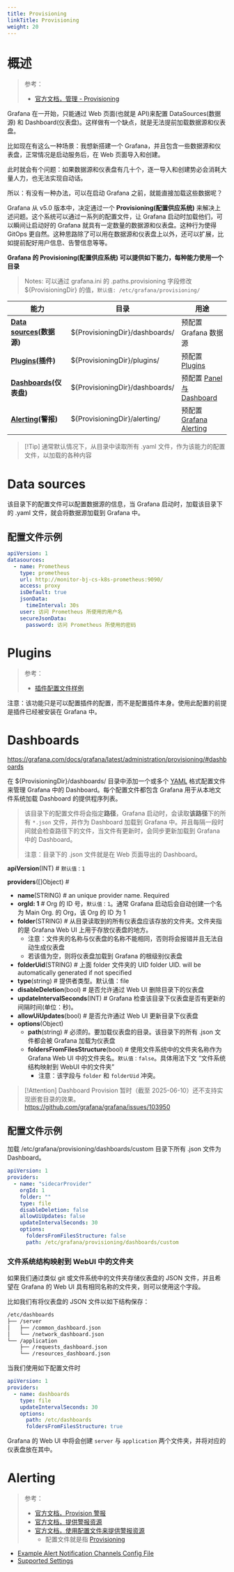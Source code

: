 ```yaml
---
title: Provisioning
linkTitle: Provisioning
weight: 20
---
```


# 概述

> 参考：
>
> - [官方文档，管理 -  Provisioning](https://grafana.com/docs/grafana/latest/administration/provisioning/)

Grafana 在一开始，只能通过 Web 页面(也就是 API)来配置 DataSources(数据源) 和 Dashboard(仪表盘)。这样做有一个缺点，就是无法提前加载数据源和仪表盘。

比如现在有这么一种场景：我想新搭建一个 Grafana，并且包含一些数据源和仪表盘，正常情况是启动服务后，在 Web 页面导入和创建。

此时就会有个问题：如果数据源和仪表盘有几十个，逐一导入和创建势必会消耗大量人力，也无法实现自动话。

所以：有没有一种办法，可以在启动 Grafana 之前，就能直接加载这些数据呢？

Grafana 从 v5.0 版本中，决定通过一个 **Provisioning(配置供应系统)** 来解决上述问题。这个系统可以通过一系列的配置文件，让 Grafana 启动时加载他们，可以瞬间让启动好的 Grafana 就具有一定数量的数据源和仪表盘。这种行为使得 GitOps 更自然。这种思路除了可以用在数据源和仪表盘上以外，还可以扩展，比如提前配好用户信息、告警信息等等。

**Grafana 的 Provisioning(配置供应系统) 可以提供如下能力，每种能力使用一个目录**

> Notes: 可以通过 grafana.ini 的 .paths.provisioning 字段修改 ${ProvisioningDir} 的值，`默认值: /etc/grafana/provisioning/`

| 能力                                       | 目录                             | 用途                                                                                           |
| ---------------------------------------- | ------------------------------ | -------------------------------------------------------------------------------------------- |
| **[Data sources](#Data%20sources)(数据源)** | ${ProvisioningDir}/dashboards/ | 预配置 Grafana 数据源                                                                              |
| **[Plugins](#Plugins)(插件)**              | ${ProvisioningDir}/plugins/    | 预配置 [Plugins](/docs/6.可观测性/Grafana/Plugins.md)                                               |
| **[Dashboards](#Dashboards)(仪表盘)**       | ${ProvisioningDir}/dashboards/ | 预配置 [Panel 与 Dashboard](/docs/6.可观测性/Grafana/Panel%20与%20Dashboard/Panel%20与%20Dashboard.md) |
| **[Alerting](#Alerting)(警报)**            | ${ProvisioningDir}/alerting/   | 预配置 [Grafana Alerting](/docs/6.可观测性/Grafana/Grafana%20Alerting.md)                           |

> [!Tip] 通常默认情况下，从目录中读取所有 .yaml 文件，作为该能力的配置文件，以加载的各种内容

# Data sources

该目录下的配置文件可以配置数据源的信息，当 Grafana 启动时，加载该目录下的 .yaml 文件，就会将数据源加载到 Grafana 中。

## 配置文件示例

```yaml
apiVersion: 1
datasources:
  - name: Prometheus
    type: prometheus
    url: http://monitor-bj-cs-k8s-prometheus:9090/
    access: proxy
    isDefault: true
    jsonData:
      timeInterval: 30s
    user: 访问 Prometheus 所使用的用户名
    secureJsonData:
      password: 访问 Prometheus 所使用的密码
```

# Plugins

> 参考：
>
> - [插件配置文件样例](https://grafana.com/docs/grafana/latest/administration/provisioning/#example-plugin-configuration-file)

注意：该功能只是可以配置插件的配置，而不是配置插件本身。使用此配置的前提是插件已经被安装在 Grafana 中。

# Dashboards

https://grafana.com/docs/grafana/latest/administration/provisioning/#dashboards

在 ${ProvisioningDir}/dashboards/ 目录中添加一个或多个 [YAML](docs/2.编程/无法分类的语言/YAML.md) 格式配置文件来管理 Grafana 中的 Dashboard。每个配置文件都包含 Grafana 用于从本地文件系统加载 Dashboard 的提供程序列表。

> 该目录下的配置文件将会指定**路径**，Grafana 启动时，会读取**该路径**下的所有 `*.json` 文件，并作为 Dashboard 加载到 Grafana 中。并且每隔一段时间就会检查路径下的文件，当文件有更新时，会同步更新加载到 Grafana 中的 Dashboard。
>
> 注意：目录下的 .json 文件就是在 Web 页面导出的 Dashboard。

**apiVersion**(INT) # `默认值：1`

**providers**(\[]Object) #

- **name**(STRING) # an unique provider name. Required
- **orgId: 1** # Org 的 ID 号，`默认值：1`。通常 Grafana 启动后会自动创建一个名为 Main Org. 的 Org，该 Org 的 ID 为 1
- **folder**(STRING) # 从目录读取到的所有仪表盘应该存放的文件夹。文件夹指的是 Grafana Web UI 上用于存放仪表盘的地方。
    - 注意：文件夹的名称与仪表盘的名称不能相同，否则将会报错并且无法自动生成仪表盘
    - 若该值为空，则将仪表盘加载到 Grafana 的根级别仪表盘
- **folderUid**(STRING) # 上面 folder 文件夹的 UID folder UID. will be automatically generated if not specified
- **type**(string) # 提供者类型。默认值：file
- **disableDeletion**(bool) # 是否允许通过 Web UI 删除目录下的仪表盘
- **updateIntervalSeconds**(INT) # Grafana 检查该目录下仪表盘是否有更新的间隔时间(单位：秒)。
- **allowUiUpdates**(bool) # 是否允许通过 Web UI 更新目录下仪表盘
- **options**(Object)
  - **path**(string) # 必须的。要加载仪表盘的目录。该目录下的所有 .json 文件都会被 Grafana 加载为仪表盘
  - **foldersFromFilesStructure**(bool) # 使用文件系统中的文件夹名称作为 Grafana Web UI 中的文件夹名。`默认值：false`。具体用法下文 “文件系统结构映射到 WebUI 中的文件夹”
    - 注意：该字段与 `folder` 和 `folderUid` 冲突。

> [!Attention]
> Dashboard Provision 暂时（截至 2025-06-10）还不支持实现嵌套目录的效果。 https://github.com/grafana/grafana/issues/103950

## 配置文件示例

加载 /etc/grafana/provisioning/dashboards/custom 目录下所有 .json 文件为 Dashboard。

```yaml
apiVersion: 1
providers:
  - name: "sidecarProvider"
    orgId: 1
    folder: ""
    type: file
    disableDeletion: false
    allowUiUpdates: false
    updateIntervalSeconds: 30
    options:
      foldersFromFilesStructure: false
      path: /etc/grafana/provisioning/dashboards/custom
```

### 文件系统结构映射到 WebUI 中的文件夹

如果我们通过类似 git 或文件系统中的文件夹存储仪表盘的 JSON 文件，并且希望在 Grafana 的 Web UI 具有相同名称的文件夹，则可以使用这个字段。

比如我们有将仪表盘的 JSON 文件以如下结构保存：

```bash
/etc/dashboards
├── /server
│   ├── /common_dashboard.json
│   └── /network_dashboard.json
└── /application
    ├── /requests_dashboard.json
    └── /resources_dashboard.json
```

当我们使用如下配置文件时

```yaml
apiVersion: 1
providers:
  - name: dashboards
    type: file
    updateIntervalSeconds: 30
    options:
      path: /etc/dashboards
      foldersFromFilesStructure: true
```

Grafana 的 Web UI 中将会创建 `server` 与 `application` 两个文件夹，并将对应的仪表盘放在其中。

# Alerting

> 参考：
>
> - [官方文档，Provision 警报](https://grafana.com/docs/grafana/latest/administration/provisioning/#alerting)
> - [官方文档，提供警报资源](https://grafana.com/docs/grafana/latest/alerting/set-up/provision-alerting-resources/)
> - [官方文档，使用配置文件来提供警报资源](https://grafana.com/docs/grafana/latest/alerting/set-up/provision-alerting-resources/file-provisioning/)
>   - 配置文件就是指 [Provisioning](docs/6.可观测性/Grafana/Grafana%20Configuration/Provisioning.md)

- [Example Alert Notification Channels Config File](https://grafana.com/docs/grafana/latest/administration/provisioning/#example-alert-notification-channels-config-file)
- [Supported Settings](https://grafana.com/docs/grafana/latest/administration/provisioning/#supported-settings)
